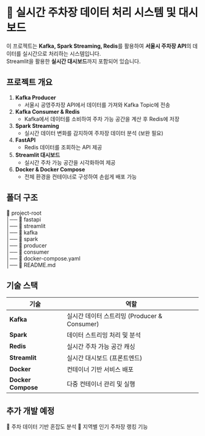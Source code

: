 # 🚗 실시간 주차장 데이터 처리 시스템 및 대시보드

이 프로젝트는 **Kafka, Spark Streaming, Redis**를 활용하여 **서울시 주차장 API**의 데이터를 실시간으로 처리하는 시스템입니다.  
Streamlit을 활용한 **실시간 대시보드**까지 포함되어 있습니다.


## **프로젝트 개요**
1. **Kafka Producer**  
   - 서울시 공영주차장 API에서 데이터를 가져와 Kafka Topic에 전송
2. **Kafka Consumer & Redis**  
   - Kafka에서 데이터를 소비하여 주차 가능 공간을 계산 후 Redis에 저장
3. **Spark Streaming**  
   - 실시간 데이터 변화를 감지하여 주차장 데이터 분석 (보완 필요)
4. **FastAPI**  
   - Redis 데이터를 조회하는 API 제공
5. **Streamlit 대시보드**  
   - 실시간 주차 가능 공간을 시각화하여 제공
6. **Docker & Docker Compose**  
    - 전체 환경을 컨테이너로 구성하여 손쉽게 배포 가능


## **폴더 구조**
📂 project-root  
│── 📂 fastapi  
│── 📂 streamlit  
│── 📂 kafka  
│── 📂 spark  
│── 📂 producer  
│── 📂 consumer  
│── 📄 docker-compose.yaml  
│── 📄 README.md  


## 기술 스택
| 기술        | 역할 |
|------------|------------------------------------------|
| **Kafka**  | 실시간 데이터 스트리밍 (Producer & Consumer) |
| **Spark**  | 데이터 스트리밍 처리 및 분석 |
| **Redis**  | 실시간 주차 가능 공간 캐싱 |
| **Streamlit** | 실시간 대시보드 (프론트엔드) |
| **Docker** | 컨테이너 기반 서비스 배포 |
| **Docker Compose** | 다중 컨테이너 관리 및 실행 |

## 추가 개발 예정
📌 주차 데이터 기반 혼잡도 분석
📌 지역별 인기 주차장 랭킹 기능
